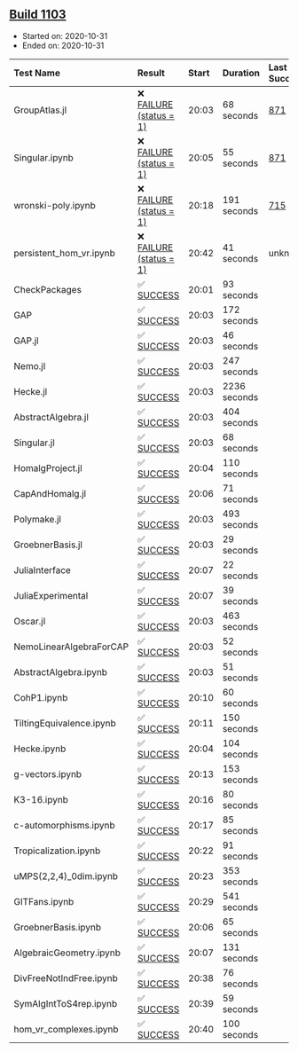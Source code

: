 ## [Build 1103](https://oscarci.mathematik.uni-kl.de/job/oscar-stable/1103/)

* Started on: 2020-10-31
* Ended on: 2020-10-31

| Test Name    | Result | Start | Duration | Last Success | First Failure |
|:-------------|:-------|:------|:---------|:-------------|:--------------|
| GroupAtlas.jl | ❌ [FAILURE (status = 1)](https://oscarci.mathematik.uni-kl.de/job/oscar-stable/1103/artifact/logs/build-1103/GroupAtlas.jl.log) | 20:03 | 68 seconds | [871](https://oscarci.mathematik.uni-kl.de/job/oscar-stable/871/) | [872](https://oscarci.mathematik.uni-kl.de/job/oscar-stable/872/) |
| Singular.ipynb | ❌ [FAILURE (status = 1)](https://oscarci.mathematik.uni-kl.de/job/oscar-stable/1103/artifact/logs/build-1103/Singular.ipynb.log) | 20:05 | 55 seconds | [871](https://oscarci.mathematik.uni-kl.de/job/oscar-stable/871/) | [872](https://oscarci.mathematik.uni-kl.de/job/oscar-stable/872/) |
| wronski-poly.ipynb | ❌ [FAILURE (status = 1)](https://oscarci.mathematik.uni-kl.de/job/oscar-stable/1103/artifact/logs/build-1103/wronski-poly.ipynb.log) | 20:18 | 191 seconds | [715](https://oscarci.mathematik.uni-kl.de/job/oscar-stable/715/) | [716](https://oscarci.mathematik.uni-kl.de/job/oscar-stable/716/) |
| persistent_hom_vr.ipynb | ❌ [FAILURE (status = 1)](https://oscarci.mathematik.uni-kl.de/job/oscar-stable/1103/artifact/logs/build-1103/persistent_hom_vr.ipynb.log) | 20:42 | 41 seconds | unknown | unknown |
| CheckPackages | ✅ [SUCCESS](https://oscarci.mathematik.uni-kl.de/job/oscar-stable/1103/artifact/logs/build-1103/CheckPackages.log) | 20:01 | 93 seconds |  |  |
| GAP | ✅ [SUCCESS](https://oscarci.mathematik.uni-kl.de/job/oscar-stable/1103/artifact/logs/build-1103/GAP.log) | 20:03 | 172 seconds |  |  |
| GAP.jl | ✅ [SUCCESS](https://oscarci.mathematik.uni-kl.de/job/oscar-stable/1103/artifact/logs/build-1103/GAP.jl.log) | 20:03 | 46 seconds |  |  |
| Nemo.jl | ✅ [SUCCESS](https://oscarci.mathematik.uni-kl.de/job/oscar-stable/1103/artifact/logs/build-1103/Nemo.jl.log) | 20:03 | 247 seconds |  |  |
| Hecke.jl | ✅ [SUCCESS](https://oscarci.mathematik.uni-kl.de/job/oscar-stable/1103/artifact/logs/build-1103/Hecke.jl.log) | 20:03 | 2236 seconds |  |  |
| AbstractAlgebra.jl | ✅ [SUCCESS](https://oscarci.mathematik.uni-kl.de/job/oscar-stable/1103/artifact/logs/build-1103/AbstractAlgebra.jl.log) | 20:03 | 404 seconds |  |  |
| Singular.jl | ✅ [SUCCESS](https://oscarci.mathematik.uni-kl.de/job/oscar-stable/1103/artifact/logs/build-1103/Singular.jl.log) | 20:03 | 68 seconds |  |  |
| HomalgProject.jl | ✅ [SUCCESS](https://oscarci.mathematik.uni-kl.de/job/oscar-stable/1103/artifact/logs/build-1103/HomalgProject.jl.log) | 20:04 | 110 seconds |  |  |
| CapAndHomalg.jl | ✅ [SUCCESS](https://oscarci.mathematik.uni-kl.de/job/oscar-stable/1103/artifact/logs/build-1103/CapAndHomalg.jl.log) | 20:06 | 71 seconds |  |  |
| Polymake.jl | ✅ [SUCCESS](https://oscarci.mathematik.uni-kl.de/job/oscar-stable/1103/artifact/logs/build-1103/Polymake.jl.log) | 20:03 | 493 seconds |  |  |
| GroebnerBasis.jl | ✅ [SUCCESS](https://oscarci.mathematik.uni-kl.de/job/oscar-stable/1103/artifact/logs/build-1103/GroebnerBasis.jl.log) | 20:03 | 29 seconds |  |  |
| JuliaInterface | ✅ [SUCCESS](https://oscarci.mathematik.uni-kl.de/job/oscar-stable/1103/artifact/logs/build-1103/JuliaInterface.log) | 20:07 | 22 seconds |  |  |
| JuliaExperimental | ✅ [SUCCESS](https://oscarci.mathematik.uni-kl.de/job/oscar-stable/1103/artifact/logs/build-1103/JuliaExperimental.log) | 20:07 | 39 seconds |  |  |
| Oscar.jl | ✅ [SUCCESS](https://oscarci.mathematik.uni-kl.de/job/oscar-stable/1103/artifact/logs/build-1103/Oscar.jl.log) | 20:03 | 463 seconds |  |  |
| NemoLinearAlgebraForCAP | ✅ [SUCCESS](https://oscarci.mathematik.uni-kl.de/job/oscar-stable/1103/artifact/logs/build-1103/NemoLinearAlgebraForCAP.log) | 20:03 | 52 seconds |  |  |
| AbstractAlgebra.ipynb | ✅ [SUCCESS](https://oscarci.mathematik.uni-kl.de/job/oscar-stable/1103/artifact/logs/build-1103/AbstractAlgebra.ipynb.log) | 20:03 | 51 seconds |  |  |
| CohP1.ipynb | ✅ [SUCCESS](https://oscarci.mathematik.uni-kl.de/job/oscar-stable/1103/artifact/logs/build-1103/CohP1.ipynb.log) | 20:10 | 60 seconds |  |  |
| TiltingEquivalence.ipynb | ✅ [SUCCESS](https://oscarci.mathematik.uni-kl.de/job/oscar-stable/1103/artifact/logs/build-1103/TiltingEquivalence.ipynb.log) | 20:11 | 150 seconds |  |  |
| Hecke.ipynb | ✅ [SUCCESS](https://oscarci.mathematik.uni-kl.de/job/oscar-stable/1103/artifact/logs/build-1103/Hecke.ipynb.log) | 20:04 | 104 seconds |  |  |
| g-vectors.ipynb | ✅ [SUCCESS](https://oscarci.mathematik.uni-kl.de/job/oscar-stable/1103/artifact/logs/build-1103/g-vectors.ipynb.log) | 20:13 | 153 seconds |  |  |
| K3-16.ipynb | ✅ [SUCCESS](https://oscarci.mathematik.uni-kl.de/job/oscar-stable/1103/artifact/logs/build-1103/K3-16.ipynb.log) | 20:16 | 80 seconds |  |  |
| c-automorphisms.ipynb | ✅ [SUCCESS](https://oscarci.mathematik.uni-kl.de/job/oscar-stable/1103/artifact/logs/build-1103/c-automorphisms.ipynb.log) | 20:17 | 85 seconds |  |  |
| Tropicalization.ipynb | ✅ [SUCCESS](https://oscarci.mathematik.uni-kl.de/job/oscar-stable/1103/artifact/logs/build-1103/Tropicalization.ipynb.log) | 20:22 | 91 seconds |  |  |
| uMPS(2,2,4)_0dim.ipynb | ✅ [SUCCESS](https://oscarci.mathematik.uni-kl.de/job/oscar-stable/1103/artifact/logs/build-1103/uMPS-2-2-4-_0dim.ipynb.log) | 20:23 | 353 seconds |  |  |
| GITFans.ipynb | ✅ [SUCCESS](https://oscarci.mathematik.uni-kl.de/job/oscar-stable/1103/artifact/logs/build-1103/GITFans.ipynb.log) | 20:29 | 541 seconds |  |  |
| GroebnerBasis.ipynb | ✅ [SUCCESS](https://oscarci.mathematik.uni-kl.de/job/oscar-stable/1103/artifact/logs/build-1103/GroebnerBasis.ipynb.log) | 20:06 | 65 seconds |  |  |
| AlgebraicGeometry.ipynb | ✅ [SUCCESS](https://oscarci.mathematik.uni-kl.de/job/oscar-stable/1103/artifact/logs/build-1103/AlgebraicGeometry.ipynb.log) | 20:07 | 131 seconds |  |  |
| DivFreeNotIndFree.ipynb | ✅ [SUCCESS](https://oscarci.mathematik.uni-kl.de/job/oscar-stable/1103/artifact/logs/build-1103/DivFreeNotIndFree.ipynb.log) | 20:38 | 76 seconds |  |  |
| SymAlgIntToS4rep.ipynb | ✅ [SUCCESS](https://oscarci.mathematik.uni-kl.de/job/oscar-stable/1103/artifact/logs/build-1103/SymAlgIntToS4rep.ipynb.log) | 20:39 | 59 seconds |  |  |
| hom_vr_complexes.ipynb | ✅ [SUCCESS](https://oscarci.mathematik.uni-kl.de/job/oscar-stable/1103/artifact/logs/build-1103/hom_vr_complexes.ipynb.log) | 20:40 | 100 seconds |  |  |
